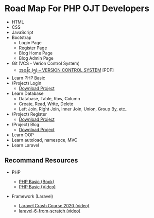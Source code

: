 # Road Map For PHP OJT Developers

- HTML
- CSS
- JavaScript
- Bootstrap
  - Login Page
  - Register Page
  - Blog Home Page
  - Blog Admin Page
- Git (VCS - Verion Control System)
  - [အခန်း (၅) – VERSION CONTROL SYSTEM](https://eimaung.com/rockstar-developer/) [PDF]
- Learn PHP Basic
- (Project) Login
  - [Download Project]()
- Learn Database
  - Database, Table, Row, Column
  - Create, Read, Write, Delete
  - Left Join, Right Join, Inner Join, Union, Group By, etc..
- (Project) Register
  - [Download Project]()
- (Project) Blog
  - [Download Project]()
- Learn OOP
- Learn autoload, namespce, MVC
- Learn Laravel

## Recommand Resources
- PHP
  - [PHP Basic (Book)](https://eimaung.com/professional-web-developer)
  - [PHP Basic (Video)](https://www.youtube.com/watch?v=XKWqdp17BFo&list=PLfdtiltiRHWHjTPiFDRdTOPtSyYfz3iLW)

- Framework (Laravel)
  - [Laravel Crash Course 2020 (video)](https://www.youtube.com/watch?v=MFh0Fd7BsjE)
  - [laravel-6-from-scratch (video)](https://laracasts.com/series/laravel-6-from-scratch)

